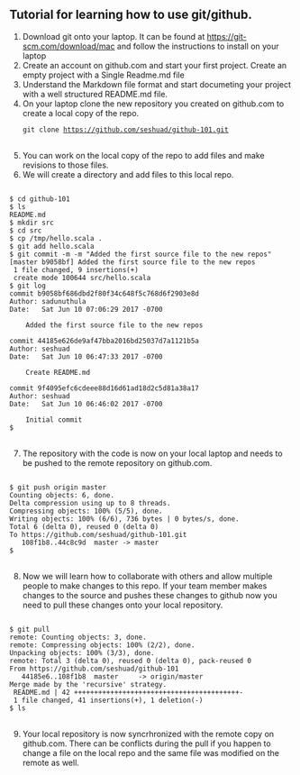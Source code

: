 ## Tutorial for learning how to use git/github. 
1. Download git onto your laptop. It can be found at https://git-scm.com/download/mac and follow the instructions to install  on your laptop 
2. Create an account on github.com and start your first project. Create an empty project with a Single Readme.md file
3. Understand the Markdown file format and start documeting your project with a well structured README.md file. 
4. On your laptop clone the new repository you created on github.com to create a local copy of the repo. <pre><code>git clone https://github.com/seshuad/github-101.git </code> </pre>
5. You can work on the local copy of the repo to add files and make revisions to those files. 
6. We will create a directory and add files to this local repo. 
<pre><code>
$ cd github-101
$ ls
README.md
$ mkdir src
$ cd src
$ cp /tmp/hello.scala .
$ git add hello.scala
$ git commit -m -m "Added the first source file to the new repos"
[master b9058bf] Added the first source file to the new repos
 1 file changed, 9 insertions(+)
 create mode 100644 src/hello.scala
$ git log
commit b9058bf686dbd2f80f34c648f5c768d6f2903e8d
Author: sadunuthula <sadunuthula@ebay.com>
Date:   Sat Jun 10 07:06:29 2017 -0700

    Added the first source file to the new repos

commit 44185e626de9af47bba2016bd25037d7a1121b5a
Author: seshuad <seshu.adunuthula@gmail.com>
Date:   Sat Jun 10 06:47:33 2017 -0700

    Create README.md

commit 9f4095efc6cdeee88d16d61ad18d2c5d81a38a17
Author: seshuad <seshu.adunuthula@gmail.com>
Date:   Sat Jun 10 06:46:02 2017 -0700

    Initial commit
$
</code>
</pre>
7. The repository with the code is now on your local laptop and needs to be pushed to the remote repository on github.com. 
<pre>
<code>
$ git push origin master
Counting objects: 6, done.
Delta compression using up to 8 threads.
Compressing objects: 100% (5/5), done.
Writing objects: 100% (6/6), 736 bytes | 0 bytes/s, done.
Total 6 (delta 0), reused 0 (delta 0)
To https://github.com/seshuad/github-101.git
   108f1b8..44c8c9d  master -> master
$ 
</code>
</pre>
8. Now we will learn how to collaborate with others and allow multiple people to make changes to this repo. If your team member makes changes to the source and pushes these changes to github now you need to pull these changes onto your local repository. 
<pre>
<code>
$ git pull
remote: Counting objects: 3, done.
remote: Compressing objects: 100% (2/2), done.
Unpacking objects: 100% (3/3), done.
remote: Total 3 (delta 0), reused 0 (delta 0), pack-reused 0
From https://github.com/seshuad/github-101
   44185e6..108f1b8  master     -> origin/master
Merge made by the 'recursive' strategy.
 README.md | 42 +++++++++++++++++++++++++++++++++++++++++-
 1 file changed, 41 insertions(+), 1 deletion(-)
$ ls
</code>
</pre>
9. Your local repository is now syncrhronized with the remote copy on github.com. There can be conflicts during the pull if you happen to change a file on the local repo and the same file was modified on the remote as well. 

